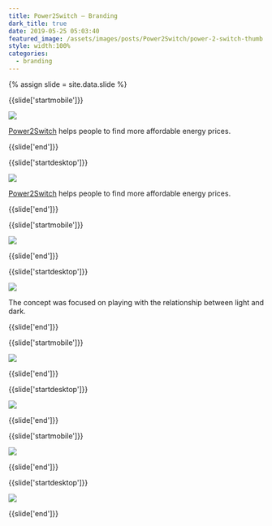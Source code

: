 ```yaml
---
title: Power2Switch — Branding
dark_title: true
date: 2019-05-25 05:03:40
featured_image: /assets/images/posts/Power2Switch/power-2-switch-thumb.png
style: width:100%
categories:
  - branding
---
```


{% assign slide = site.data.slide %}

{{slide['startmobile']}}

<div><img class='full-height' src='{{ site.url }}/assets/images/posts/Power2Switch/power-2-switch-1-mobile@2x.jpg' /></div>

<p class='bg'><a href='https://power2switch.com/'>Power2Switch</a> helps people to find more affordable energy prices.</p>

{{slide['end']}}

{{slide['startdesktop']}}

<div><img class='full-width' src='{{ site.url }}/assets/images/posts/Power2Switch/power-2-switch-1@2x.png' srcset='{{ site.url }}/assets/images/posts/Power2Switch/power-2-switch-1.png 1024w, {{ site.url }}/assets/images/posts/Power2Switch/power-2-switch-1@2x.png 2048w, {{ site.url }}/assets/images/posts/Power2Switch/power-2-switch-1@3x.png 3072w'></div>

<a href='https://power2switch.com/'>Power2Switch</a> helps people to find more affordable energy prices.

{{slide['end']}}

{{slide['startmobile']}}

<div><img class='full-height' src='{{ site.url }}/assets/images/posts/Power2Switch/power-2-switch-2-mobile@2x.png' /></div>

<p class='bg-dark'></p>

{{slide['end']}}

{{slide['startdesktop']}}

<div><img src='{{ site.url }}/assets/images/posts/Power2Switch/power-2-switch-2@2x.png' srcset='{{ site.url }}/assets/images/posts/Power2Switch/power-2-switch-2.png 794w, {{ site.url }}/assets/images/posts/Power2Switch/power-2-switch-2@2x.png 1588w, {{ site.url }}/assets/images/posts/Power2Switch/power-2-switch-2@3x.png 2382w'></div>

The concept was focused on playing with the relationship between light and dark.

{{slide['end']}}

{{slide['startmobile']}}

<div><img class='full-height' src='{{ site.url }}/assets/images/posts/Power2Switch/power-2-switch-3-mobile@2x.jpg' /></div>

<p class='bg-dark'> </p>

{{slide['end']}}

{{slide['startdesktop']}}

<div><img src='{{ site.url }}/assets/images/posts/Power2Switch/power-2-switch-3@2x.png' srcset='{{ site.url }}/assets/images/posts/Power2Switch/power-2-switch-3.png 637w, {{ site.url }}/assets/images/posts/Power2Switch/power-2-switch-3@2x.png 1274w, {{ site.url }}/assets/images/posts/Power2Switch/power-2-switch-3@3x.png 1911w'></div>

{{slide['end']}}

{{slide['startmobile']}}

<div><img class='full-height' src='{{ site.url }}/assets/images/posts/Power2Switch/power-2-switch-4-mobile@2x.png' /></div>

{{slide['end']}}

{{slide['startdesktop']}}

<div><img src='{{ site.url }}/assets/images/posts/Power2Switch/power-2-switch-4@2x.png' srcset='{{ site.url }}/assets/images/posts/Power2Switch/power-2-switch-4.png 794w, {{ site.url }}/assets/images/posts/Power2Switch/power-2-switch-4@2x.png 1588w, {{ site.url }}/assets/images/posts/Power2Switch/power-2-switch-4@3x.png 2382w'></div>

{{slide['end']}}
